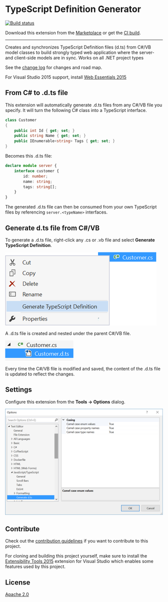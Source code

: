 # TypeScript Definition Generator

[![Build status](https://ci.appveyor.com/api/projects/status/l61k3vbx5jsf6o0i?svg=true)](https://ci.appveyor.com/project/madskristensen/typescriptdefinitiongenerator)

Download this extension from the [Marketplace](https://marketplace.visualstudio.com/vsgallery/7ef40759-8802-4b48-b4d6-3c250fb4916e)
or get the [CI build](http://vsixgallery.com/extension/cad7b20b-4b83-4ca6-bf24-ca36a494241c/).

---------------------------------------

Creates and synchronizes TypeScript Definition files (d.ts) from C#/VB model classes to build strongly typed web application where the server- and client-side models are in sync. Works on all .NET project types

See the [change log](CHANGELOG.md) for changes and road map.

For Visual Studio 2015 support, install [Web Essentials 2015](https://marketplace.visualstudio.com/items?itemName=MadsKristensen.WebEssentials20153)

## From C# to .d.ts file
This extension will automatically generate .d.ts files from any C#/VB file you specify. It will turn the following C# class into a TypeScript interface.

```csharp
class Customer
{
    public int Id { get; set; }
    public string Name { get; set; }
    public IEnumerable<string> Tags { get; set; }
}
```

Becomes this .d.ts file:

```typescript
declare module server {
	interface customer {
		id: number;
		name: string;
		tags: string[];
	}
}
```

The generated .d.ts file can then be consumed from your own TypeScript files by referencing `server.<typeName>` interfaces.

## Generate d.ts file from C#/VB
To generate a .d.ts file, right-click any .cs or .vb file and select **Generate TypeScript Definition**.

![Context menu](art/context-menu.png)

A .d.ts file is created and nested under the parent C#/VB file.

![Nested file](art/nested-file.png)

Every time the C#/VB file is modified and saved, the content of the .d.ts file is updated to reflect the changes.

## Settings
Configure this extension from the **Tools -> Options** dialog.

![Settings](art/settings.png)

## Contribute
Check out the [contribution guidelines](.github/CONTRIBUTING.md)
if you want to contribute to this project.

For cloning and building this project yourself, make sure
to install the
[Extensibility Tools 2015](https://visualstudiogallery.msdn.microsoft.com/ab39a092-1343-46e2-b0f1-6a3f91155aa6)
extension for Visual Studio which enables some features
used by this project.

## License
[Apache 2.0](LICENSE)